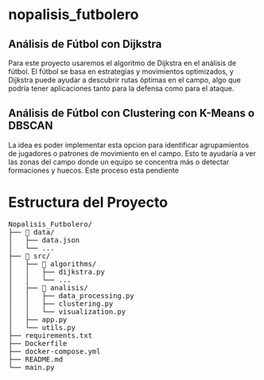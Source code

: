 # nopalisis_futbolero

## Análisis de Fútbol con Dijkstra

Para este proyecto usaremos el algoritmo de Dijkstra en el análisis de fútbol. El fútbol se basa en estrategias y movimientos optimizados, y Dijkstra puede ayudar a descubrir rutas óptimas en el campo, algo que podría tener aplicaciones tanto para la defensa como para el ataque.


## Análisis de Fútbol con Clustering con K-Means o DBSCAN

La idea es poder implementar esta opcion para identificar agrupamientos de jugadores o patrones de movimiento en el campo. Esto te ayudaría a ver las zonas del campo donde un equipo se concentra más o detectar formaciones y huecos. Este proceso esta pendiente

# Estructura del Proyecto
<pre>
Nopalisis_Futbolero/
├── 📂 data/
│   ├── data.json
│   └── ...
├── 📂 src/
│   ├── 📂 algorithms/
│   │   ├── dijkstra.py
│   │   └── ...
│   ├── 📂 analisis/
│   │   ├── data_processing.py
│   │   ├── clustering.py
│   │   └── visualization.py
│   ├── app.py
│   └── utils.py
├── requirements.txt
├── Dockerfile
├── docker-compose.yml
├── README.md
└── main.py
</pre>
